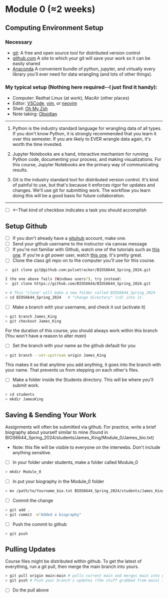 # Module 0 (≈2 weeks)  

## Computing Environment Setup 
### Necessary
 * [git](https://git-scm.com/): A free and open source tool for distributed version control
 * [github.com](www.github.com) A site to which your git will save your work so it can be easily shared
 * [Anaconda](https://www.anaconda.com/download) A convenient bundle of python, jupyter, and virtually every library you'll ever need for data wrangling (and lots of other things).

### My typical setup (Nothing here required--I just find it handy):
 * Computer: Redhat Linux (at work), MacAir (other places)
 * Editor: [VSCode](https://code.visualstudio.com/), [vim](https://www.vim.org/), or [neovim](https://neovim.io/)
 * Shell:  [Oh My Zsh](https://ohmyz.sh/)
 * Note taking: [Obsidian](https://obsidian.md)
---


1) Python is the industry standard language for wrangling data of all types.   If you don't know Python, it is strongly recommended that you learn it over this semester.  If you are likely to EVER wrangle data again, it's worth the time invested.

2) Jupyter Notebooks are a hand, interactive mechanism for running Python code, documenting your process, and making visualizations.  For this course, Jupyter Notebooks are the primary way of communicating results.

3) Git is the industry standard tool for distributed version control.  It's kind of painful to use, but that's because it enforces rigor for updates and changes.   We'll use git for submitting work.  The workflow you learn doing this will be a good basis for future collaboration.

---

- [ ] <--That kind of checkbox indicates a task you should accomplish

## Setup Github
- [ ] If you don't already have a [gituhub](www.github.com) account, make one.   
- [ ] Send your github username to the instructor via canvas message 
- [ ] If you're not familiar with Github, watch one of the tutorials such as [this one](https://www.youtube.com/watch?v=tRZGeaHPoaw).  If you're a git power user, watch [this one](https://www.youtube.com/watch?v=Uszj_k0DGsg).  It's pretty great.
- [ ] Clone the class git repo on to the computer you'll use for this course.
```bash
>  git clone git@github.com:pulsetracker/BIOS6644_Spring_2024.git

I the one above fails (Windows users?), try instead:
>  git clone https://github.com/BIOS6644/BIOS6644_Spring_2024.git 
```
```bash
> # This "clone" will make a new folder called BIOS6644_Spring_2024
> cd BIOS6644_Spring_2024   # "change directory" (cd) into it.
```

- [ ] Make a branch with your username, and check it out (activate it)
```bash
> git branch James_King
> git checkout James_King 
```
For the duration of this course, you should always work within this branch (You won't have a reason to alter *main*)

- [ ] Set the branch with your name as the github default for you
```bash
> git branch --set-upstream origin James_King
```

This makes it so that anytime you add anything, it goes into the branch with your name.  That prevents us from stepping on each other's files.

- [ ] Make a folder inside the Students directory.  This will be where you'll submit work.
```bash
> cd students
> mkdir JamesKing
```

## Saving & Sending Your Work

Assignments will often be submitted via github.    For practice, write a brief biography about yourself similar to mine (found in BIOS6644_Spring_2024/students/James_King/Module_0/James_bio.txt)
* Note: this file will be visible to everyone on the interwebs.  Don't include anything sensitive.  

- [ ] In your folder under students, make a folder called Module_0
```bash
> mkdir Module_0
```
- [ ] In put your biography in the Module_0 folder
```bash
> mv /path/to/Yourname_bio.txt BIOS6644_Spring_2024/students/James_King/Module_0
```
- [ ] Commit the change
```bash
> git add .
> git commit -m"Added a biography"
```
- [ ] Push the commit to github
```bash
> git push
```
## Pulling Updates
Course files might be distributed within github.  To get the latest of everything, run a git pull, then merge the main branch into yours.
```bash
> git pull origin main:main # pulls current main and merges main into your branch
> git push # Push your branch's updates (the stuff grabbed from main) into GitHub
```
- [ ] Do the pull above
